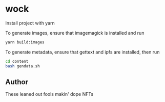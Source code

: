 # wock

Install project with yarn

To generate images, ensure that imagemagick is installed and run

```sh
yarn build:images
```

To generate metadata, ensure that gettext and ipfs are installed, then run

```sh
cd content
bash gendata.sh
```


## Author

These leaned out fools makin' dope NFTs
